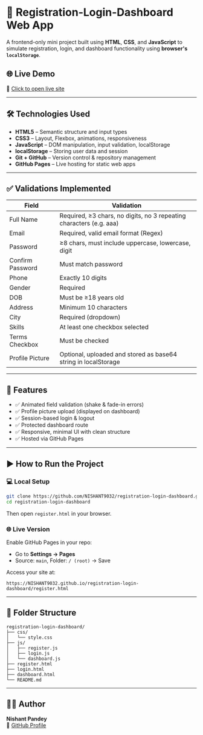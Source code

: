 # 🚀 Registration-Login-Dashboard Web App

A frontend-only mini project built using **HTML**, **CSS**, and **JavaScript** to simulate registration, login, and dashboard functionality using **browser's `localStorage`**.

## 🌐 Live Demo
🔗 [Click to open live site](https://NISHANT9032.github.io/registration-login-dashboard/register.html)


---

## 🛠️ Technologies Used

- **HTML5** – Semantic structure and input types  
- **CSS3** – Layout, Flexbox, animations, responsiveness  
- **JavaScript** – DOM manipulation, input validation, localStorage  
- **localStorage** – Storing user data and session  
- **Git + GitHub** – Version control & repository management  
- **GitHub Pages** – Live hosting for static web apps

---

## ✅ Validations Implemented

| Field              | Validation                                                                 |
|-------------------|----------------------------------------------------------------------------|
| Full Name         | Required, ≥3 chars, no digits, no 3 repeating characters (e.g. aaa)        |
| Email             | Required, valid email format (Regex)                                       |
| Password          | ≥8 chars, must include uppercase, lowercase, digit                         |
| Confirm Password  | Must match password                                                        |
| Phone             | Exactly 10 digits                                                          |
| Gender            | Required                                                                   |
| DOB               | Must be ≥18 years old                                                      |
| Address           | Minimum 10 characters                                                      |
| City              | Required (dropdown)                                                        |
| Skills            | At least one checkbox selected                                             |
| Terms Checkbox    | Must be checked                                                            |
| Profile Picture   | Optional, uploaded and stored as base64 string in localStorage             |

---

## 🎯 Features

- ✅ Animated field validation (shake & fade-in errors)  
- ✅ Profile picture upload (displayed on dashboard)  
- ✅ Session-based login & logout  
- ✅ Protected dashboard route  
- ✅ Responsive, minimal UI with clean structure  
- ✅ Hosted via GitHub Pages

---

## ▶️ How to Run the Project

### 💻 Local Setup

```bash
git clone https://github.com/NISHANT9032/registration-login-dashboard.git
cd registration-login-dashboard
```

Then open `register.html` in your browser.

### 🌐 Live Version

Enable GitHub Pages in your repo:
- Go to **Settings → Pages**
- Source: `main`, Folder: `/ (root)` → Save

Access your site at:
```
https://NISHANT9032.github.io/registration-login-dashboard/register.html
```

---

## 📁 Folder Structure

```
registration-login-dashboard/
├── css/
│   └── style.css
├── js/
│   ├── register.js
│   ├── login.js
│   └── dashboard.js
├── register.html
├── login.html
├── dashboard.html
└── README.md
```

---

## 🙋‍♂️ Author

**Nishant Pandey**    
💼 [GitHub Profile](https://github.com/NISHANT9032)

